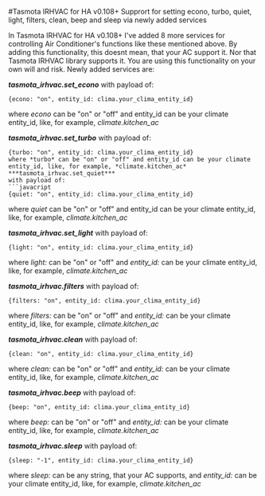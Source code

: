 #Tasmota IRHVAC for HA v0.108+
Supprort for setting econo, turbo, quiet, light, filters, clean, beep and sleep via newly added services

In Tasmota IRHVAC for HA v0.108+ I've added 8 more services for controlling Air Conditioner's functions like these mentioned above. By adding this functionality, this doesnt mean, that your AC support it. Nor that Tasmota IRHVAC library supports it. You are using this functionality on your own will and risk.
Newly added services are:

***tasmota_irhvac.set_econo***
with payload of:
```javacript
{econo: "on", entity_id: clima.your_clima_entity_id}
```
where *econo* can be "on" or "off" and entity_id can be your climate entity_id, like, for example, *climate.kitchen_ac*

***tasmota_irhvac.set_turbo***
with payload of:
```javacript
{turbo: "on", entity_id: clima.your_clima_entity_id}
where *turbo* can be "on" or "off" and entity_id can be your climate entity_id, like, for example, *climate.kitchen_ac*
***tasmota_irhvac.set_quiet***
with payload of:
```javacript
{quiet: "on", entity_id: clima.your_clima_entity_id}
```
where *quiet* can be "on" or "off" and entity_id can be your climate entity_id, like, for example, *climate.kitchen_ac*

***tasmota_irhvac.set_light***
with payload of:
```javacript
{light: "on", entity_id: clima.your_clima_entity_id}
```
where *light:* can be "on" or "off" and *entity_id:* can be your climate entity_id, like, for example, *climate.kitchen_ac*

***tasmota_irhvac.filters***
with payload of:
```javacript
{filters: "on", entity_id: clima.your_clima_entity_id}
```
where *filters:* can be "on" or "off" and *entity_id:* can be your climate entity_id, like, for example, *climate.kitchen_ac*

***tasmota_irhvac.clean***
with payload of:
```javacript
{clean: "on", entity_id: clima.your_clima_entity_id}
```
where *clean:* can be "on" or "off" and *entity_id:* can be your climate entity_id, like, for example, *climate.kitchen_ac*

***tasmota_irhvac.beep***
with payload of:
```javacript
{beep: "on", entity_id: clima.your_clima_entity_id}
```
where *beep:* can be "on" or "off" and *entity_id:* can be your climate entity_id, like, for example, *climate.kitchen_ac*

***tasmota_irhvac.sleep***
with payload of:
```javacript
{sleep: "-1", entity_id: clima.your_clima_entity_id}
```
where *sleep:* can be any string, that your AC supports, and *entity_id:* can be your climate entity_id, like, for example, *climate.kitchen_ac*
